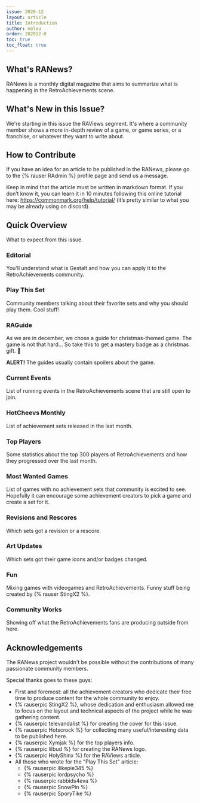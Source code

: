 ```yaml
---
issue: 2020-12
layout: article
title: Introduction
author: meleu
order: 202012-0
toc: true
toc_float: true
---
```


## What's RANews?

RANews is a monthly digital magazine that aims to summarize what is happening in the RetroAchievements scene.

## What's New in this Issue?

We're starting in this issue the RAViews segment. It's where a community member shows a more in-depth review of a game, or game series, or a franchise, or whatever they want to write about.

## How to Contribute

If you have an idea for an article to be published in the RANews, please go to the {% rauser RAdmin %} profile page and send us a message.

Keep in mind that the article must be written in markdown format. If you don’t know it, you can learn it in 10 minutes following this online tutorial here: <https://commonmark.org/help/tutorial/> (it’s pretty similar to what you may be already using on discord).


## Quick Overview

What to expect from this issue.


### Editorial

You'll understand what is Gestalt and how you can apply it to the RetroAchievements community.


### Play This Set

Community members talking about their favorite sets and why you should play them. Cool stuff!


### RAGuide

As we are in december, we chose a guide for christmas-themed game. The game is not that hard... So take this to get a mastery badge as a christmas gift. :christmas_tree:

**ALERT!** The guides usually contain spoilers about the game.


### Current Events

List of running events in the RetroAchievements scene that are still open to join.


### HotCheevs Monthly

List of achievement sets released in the last month.


### Top Players

Some statistics about the top 300 players of RetroAchievements and how they progressed over the last month.


### Most Wanted Games

List of games with no achievement sets that community is excited to see. Hopefully it can encourage some achievement creators to pick a game and create a set for it.


### Revisions and Rescores

Which sets got a revision or a rescore.


### Art Updates

Which sets got their game icons and/or badges changed.


### Fun

Mixing games with videogames and RetroAchievements. Funny stuff being created by {% rauser StingX2 %}.


### Community Works

Showing off what the RetroAchievements fans are producing outside from here.



## Acknowledgements

The RANews project wouldn't be possible without the contributions of many passionate community members.

Special thanks goes to these guys:

- First and foremost: all the achievement creators who dedicate their free time to produce content for the whole community to enjoy.
- {% rauserpic StingX2 %}, whose dedication and enthusiasm allowed me to focus on the layout and technical aspects of the project while he was gathering content.
- {% rauserpic televandalist %} for creating the cover for this issue.
- {% rauserpic Hotscrock %} for collecting many useful/interesting data to be published here.
- {% rauserpic Xymjak %} for the top players info.
- {% rauserpic lilbud %} for creating the RANews logo.
- {% rauserpic HolyShinx %} for the RAViews article.
- All those who wrote for the "Play This Set" article:
    - {% rauserpic ilikepie345 %}
    - {% rauserpic lordpsycho %}
    - {% rauserpic rabbids4eva %}
    - {% rauserpic SnowPin %}
    - {% rauserpic SporyTike %}
